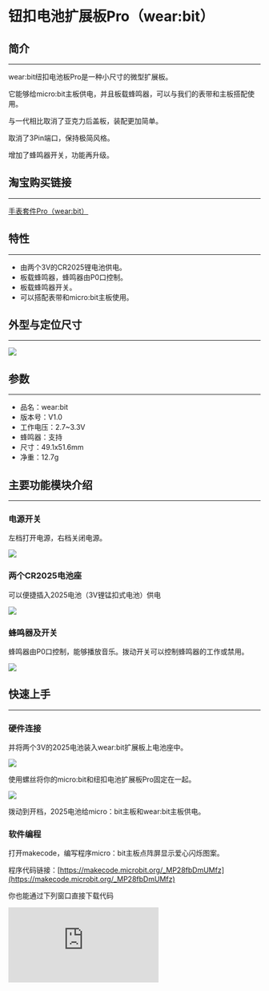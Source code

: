 ﻿# 钮扣电池扩展板Pro（wear:bit）

## 简介
---
wear:bit纽扣电池板Pro是一种小尺寸的微型扩展板。

它能够给micro:bit主板供电，并且板载蜂鸣器，可以与我们的表带和主板搭配使用。

与一代相比取消了亚克力后盖板，装配更加简单。

取消了3Pin端口，保持极简风格。

增加了蜂鸣器开关，功能再升级。



## 淘宝购买链接
---
[手表套件Pro（wear:bit）](https://item.taobao.com/item.htm?ft=t&id=582042009614)

## 特性
---

- 由两个3V的CR2025锂电池供电。
- 板载蜂鸣器，蜂鸣器由P0口控制。
- 板载蜂鸣器开关。
- 可以搭配表带和micro:bit主板使用。

## 外型与定位尺寸
---
![](https://wiki-media-ef.oss-cn-hongkong.aliyuncs.com/docs/microbit/getting-started/microbit-smart-coding-kit/images/wear_bit_00.jpg)

## 参数
---
- 品名：wear:bit
- 版本号：V1.0
- 工作电压：2.7~3.3V
- 蜂鸣器：支持
- 尺寸：49.1x51.6mm
- 净重：12.7g

## 主要功能模块介绍
---

### 电源开关

左档打开电源，右档关闭电源。

![](https://wiki-media-ef.oss-cn-hongkong.aliyuncs.com/docs/microbit/getting-started/microbit-smart-coding-kit/images/wear_bit_01.png)

### 两个CR2025电池座

可以便捷插入2025电池（3V锂锰扣式电池）供电

![](https://wiki-media-ef.oss-cn-hongkong.aliyuncs.com/docs/microbit/getting-started/microbit-smart-coding-kit/images/wear_bit_02.png)

### 蜂鸣器及开关


蜂鸣器由P0口控制，能够播放音乐。拨动开关可以控制蜂鸣器的工作或禁用。

![](https://wiki-media-ef.oss-cn-hongkong.aliyuncs.com/docs/microbit/getting-started/microbit-smart-coding-kit/images/wear_bit_03.png)


## 快速上手
---

### 硬件连接

并将两个3V的2025电池装入wear:bit扩展板上电池座中。

![](https://wiki-media-ef.oss-cn-hongkong.aliyuncs.com/docs/microbit/getting-started/microbit-smart-coding-kit/images/smart_coding_kit_01.png)

使用螺丝将你的micro:bit和纽扣电池扩展板Pro固定在一起。

![](https://wiki-media-ef.oss-cn-hongkong.aliyuncs.com/docs/microbit/getting-started/microbit-smart-coding-kit/images/smart_coding_kit_02.png)

拨动到开档，2025电池给micro：bit主板和wear:bit主板供电。


### 软件编程

打开makecode，编写程序micro：bit主板点阵屏显示爱心闪烁图案。

程序代码链接：[https://makecode.microbit.org/_MP28fbDmUMfz](https://makecode.microbit.org/_MP28fbDmUMfz)

你也能通过下列窗口直接下载代码

<div
    style={{
        position: 'relative',
        paddingBottom: '60%',
        overflow: 'hidden',
    }}
>
    <iframe
        src="https://makecode.microbit.org/_hiRiC6PPT4Pd"
        frameborder="0"
        sandbox="allow-popups allow-forms allow-scripts allow-same-origin"
        style={{
            position: 'absolute',
            width: '100%',
            height: '100%',
        }}
    />
</div>

### 结果

micro：bit主板点阵显示爱心闪烁图案。

## 常见问题
---
